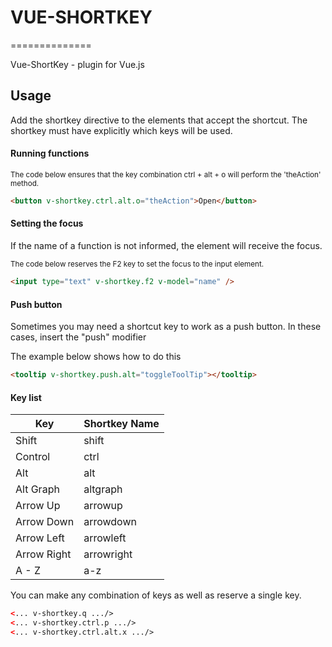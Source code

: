 # VUE-SHORTKEY
==============

Vue-ShortKey - plugin for Vue.js

## Usage
Add the shortkey directive to the elements that accept the shortcut.
The shortkey must have explicitly which keys will be used.

#### Running functions
<sub>The code below ensures that the key combination ctrl + alt + o will perform the 'theAction' method.</sub>
```html
<button v-shortkey.ctrl.alt.o="theAction">Open</button>
```

#### Setting the focus
If the name of a function is not informed, the element will receive the focus.

<sub>The code below reserves the F2 key to set the focus to the input element.</sub>
```html
<input type="text" v-shortkey.f2 v-model="name" />
```

#### Push button
Sometimes you may need a shortcut key to work as a push button. In these cases, insert the "push" modifier

The example below shows how to do this
```html
<tooltip v-shortkey.push.alt="toggleToolTip"></tooltip>
```


#### Key list
| Key         | Shortkey Name |
|-------------|---------------|
| Shift       | shift         |
| Control     | ctrl          |
| Alt         | alt           |
| Alt Graph   | altgraph      |
| Arrow Up    | arrowup       |
| Arrow Down  | arrowdown     |
| Arrow Left  | arrowleft     |
| Arrow Right | arrowright    |
| A - Z       | a-z           |

You can make any combination of keys as well as reserve a single key.
```html
<... v-shortkey.q .../>
<... v-shortkey.ctrl.p .../>
<... v-shortkey.ctrl.alt.x .../>
```
